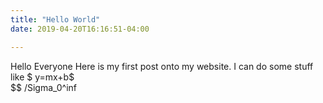 ```yaml
---
title: "Hello World"
date: 2019-04-20T16:16:51-04:00

---
```

Hello Everyone
Here is my first post onto my website.  I can do some stuff like $ y=mx+b$  
$$ /Sigma_0^inf
